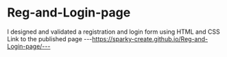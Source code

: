 # Reg-and-Login-page
I designed and validated a registration and login form using HTML and CSS
Link to the published page ---https://sparky-create.github.io/Reg-and-Login-page/---
